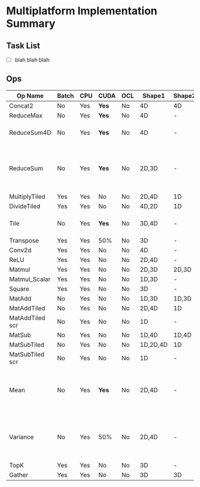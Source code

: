 # Multiplatform Implementation Summary

## Task List
- [ ] blah blah blah


## Ops
Op Name        | Batch | CPU  | CUDA  | OCL  |Shape1    | Shape2| Comb                          | Sett1         |Val1   |Sett2      |Val2   | Notes|
---            | ---   | ---  | ---   | ---  | ---      | ---   | ---                           | ---           | ---   | ---       | ---   |  --- |
Concat2        |     No|Yes   |**Yes**|    No|4D        |4D     |-                              |Concat2        |3      |           |-      |--
ReduceMax      |     No|Yes   |**Yes**|    No|4D        |-      |-                              |reductionDim   |1,2    |           |-      |--
ReduceSum4D    |     No|Yes   |**Yes**|    No|4D        |-      |{1-1-1-0}                      |               |-      |           |-      |--
ReduceSum      |     No|Yes   |**Yes**|    No|2D,3D     |-      |{3D: 0-0-1}, {2D: 0-1-0}       |               |-      |           |-      |--
MultiplyTiled  |Yes    |Yes   |     No|    No|2D,4D     |1D     |-                              |               |-      |           |-      |--
DivideTiled    |Yes    |Yes   |     No|    No|4D,2D     |1D     |-                              |               |-      |           |-      |--
Tile           |     No|Yes   |**Yes**|    No|3D,4D     |-      |-                              |tileAxis       |1,2    |tileCount  |20,1024|only tileAxis=2 implemented
Transpose      |Yes    |Yes   |  50%  |    No|3D        |-      |-                              |               |-      |           |-      |--
Conv2d         |Yes    |Yes   |     No|    No|4D        |-      |-                              |overrideDim2   |-1     |           |-      |--
ReLU           |Yes    |Yes   |     No|    No|2D,4D     |-      |-                              |               |-      |           |-      |--
Matmul         |Yes    |Yes   |     No|    No|2D,3D     |2D,3D  |-                              |               |-      |           |-      |--
Matmul_Scalar  |Yes    |Yes   |     No|    No|1D,3D     |-      |-                              |               |-      |           |-      |--
Square         |Yes    |Yes   |     No|    No|3D        |-      |-                              |               |-      |           |-      |--
MatAdd         |     No|Yes   |     No|    No|1D,3D     |1D,3D  |-                              |               |-      |           |-      |--
MatAddTiled    |     No|Yes   |     No|    No|2D,4D     |1D     |-                              |               |-      |           |-      |--
MatAddTiled scr|     No|Yes   |     No|    No|1D        |-      |-                              |               |-      |           |-      |--
MatSub         |     No|Yes   |     No|    No|1D,4D     |1D,4D  |-                              |               |-      |           |-      |--
MatSubTiled    |     No|Yes   |     No|    No|1D,2D,4D  |1D     |-                              |               |-      |           |-      |--
MatSubTiled scr|     No|Yes   |     No|    No|1D        |-      |-                              |               |-      |           |-      |--
Mean           |     No|Yes   |**Yes**|    No|2D,4D     |-      |{1-0-0-0}, {1-1-1-0}           |               |-      |           |-      |--
Variance       |     No|Yes   |  50%  |    No|2D,4D     |-      |{2D: 1-0-0-0}, {4D: 1-1-1-0}   |               |-      |           |-      |--
TopK           |Yes    |Yes   |     No|    No|3D        |-      |-                              |axis           |2      |k          |20     |--
Gather         |Yes    |Yes   |     No|    No|3D        |3D     |-                              |indices_axis   |1      |           |-      |--

